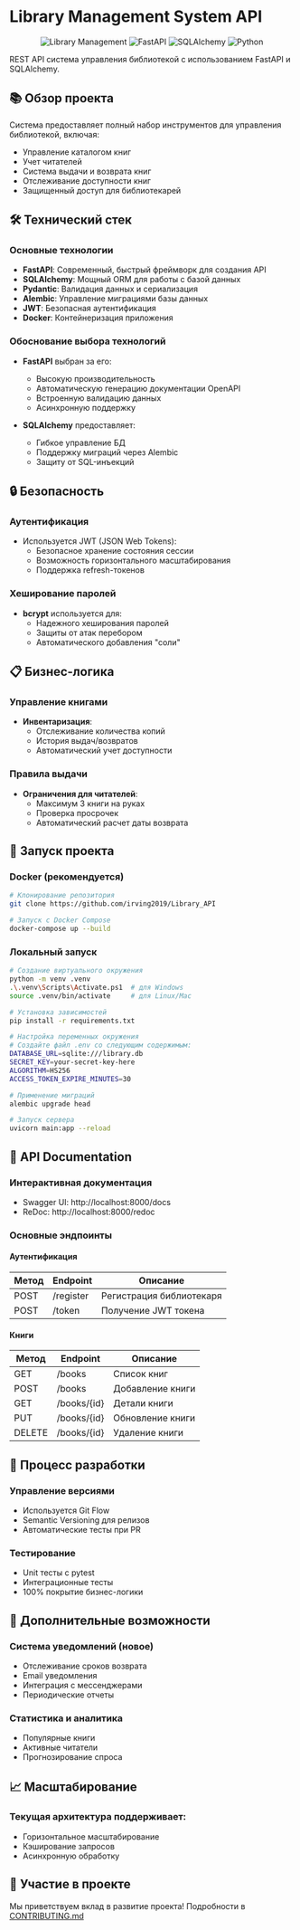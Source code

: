 # Library Management System API

<div align="center">

![Library Management](https://img.shields.io/badge/Library-Management-blue)
![FastAPI](https://img.shields.io/badge/FastAPI-0.115.12-green)
![SQLAlchemy](https://img.shields.io/badge/SQLAlchemy-2.0.41-orange)
![Python](https://img.shields.io/badge/Python-3.9+-blue)

</div>

REST API система управления библиотекой с использованием FastAPI и SQLAlchemy.

## 📚 Обзор проекта

Система предоставляет полный набор инструментов для управления библиотекой, включая:
- Управление каталогом книг
- Учет читателей
- Система выдачи и возврата книг
- Отслеживание доступности книг
- Защищенный доступ для библиотекарей

## 🛠 Технический стек

### Основные технологии
- **FastAPI**: Современный, быстрый фреймворк для создания API
- **SQLAlchemy**: Мощный ORM для работы с базой данных
- **Pydantic**: Валидация данных и сериализация
- **Alembic**: Управление миграциями базы данных
- **JWT**: Безопасная аутентификация
- **Docker**: Контейнеризация приложения

### Обоснование выбора технологий
- **FastAPI** выбран за его:
  - Высокую производительность
  - Автоматическую генерацию документации OpenAPI
  - Встроенную валидацию данных
  - Асинхронную поддержку
  
- **SQLAlchemy** предоставляет:
  - Гибкое управление БД
  - Поддержку миграций через Alembic
  - Защиту от SQL-инъекций

## 🔒 Безопасность

### Аутентификация
- Используется JWT (JSON Web Tokens):
  - Безопасное хранение состояния сессии
  - Возможность горизонтального масштабирования
  - Поддержка refresh-токенов

### Хеширование паролей
- **bcrypt** используется для:
  - Надежного хеширования паролей
  - Защиты от атак перебором
  - Автоматического добавления "соли"

## 📋 Бизнес-логика

### Управление книгами
- **Инвентаризация**:
  - Отслеживание количества копий
  - История выдач/возвратов
  - Автоматический учет доступности

### Правила выдачи
- **Ограничения для читателей**:
  - Максимум 3 книги на руках
  - Проверка просрочек
  - Автоматический расчет даты возврата

## 🚀 Запуск проекта

### Docker (рекомендуется)
```bash
# Клонирование репозитория
git clone https://github.com/irving2019/Library_API

# Запуск с Docker Compose
docker-compose up --build
```

### Локальный запуск
```bash
# Создание виртуального окружения
python -m venv .venv
.\.venv\Scripts\Activate.ps1  # для Windows
source .venv/bin/activate     # для Linux/Mac

# Установка зависимостей
pip install -r requirements.txt

# Настройка переменных окружения
# Создайте файл .env со следующим содержимым:
DATABASE_URL=sqlite:///library.db
SECRET_KEY=your-secret-key-here
ALGORITHM=HS256
ACCESS_TOKEN_EXPIRE_MINUTES=30

# Применение миграций
alembic upgrade head

# Запуск сервера
uvicorn main:app --reload
```

## 📝 API Documentation

### Интерактивная документация
- Swagger UI: http://localhost:8000/docs
- ReDoc: http://localhost:8000/redoc

### Основные эндпоинты

#### Аутентификация
| Метод | Endpoint | Описание |
|-------|----------|----------|
| POST | /register | Регистрация библиотекаря |
| POST | /token | Получение JWT токена |

#### Книги
| Метод | Endpoint | Описание |
|-------|----------|----------|
| GET | /books | Список книг |
| POST | /books | Добавление книги |
| GET | /books/{id} | Детали книги |
| PUT | /books/{id} | Обновление книги |
| DELETE | /books/{id} | Удаление книги |

## 🔄 Процесс разработки

### Управление версиями
- Используется Git Flow
- Semantic Versioning для релизов
- Автоматические тесты при PR

### Тестирование
- Unit тесты с pytest
- Интеграционные тесты
- 100% покрытие бизнес-логики

## 🎯 Дополнительные возможности

### Система уведомлений (новое)
- Отслеживание сроков возврата
- Email уведомления
- Интеграция с мессенджерами
- Периодические отчеты

### Статистика и аналитика
- Популярные книги
- Активные читатели
- Прогнозирование спроса

## 📈 Масштабирование

### Текущая архитектура поддерживает:
- Горизонтальное масштабирование
- Кэширование запросов
- Асинхронную обработку

## 🤝 Участие в проекте

Мы приветствуем вклад в развитие проекта! Подробности в [CONTRIBUTING.md](CONTRIBUTING.md)
